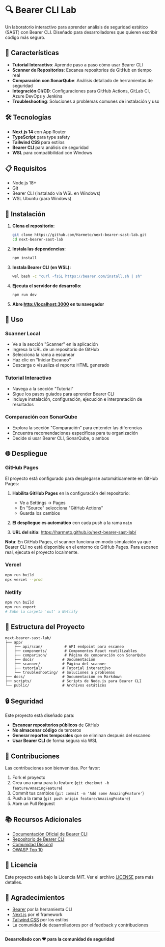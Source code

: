 # 🔍 Bearer CLI Lab

Un laboratorio interactivo para aprender análisis de seguridad estático (SAST) con Bearer CLI. Diseñado para desarrolladores que quieren escribir código más seguro.

## 🚀 Características

- **Tutorial Interactivo**: Aprende paso a paso cómo usar Bearer CLI
- **Scanner de Repositorios**: Escanea repositorios de GitHub en tiempo real
- **Comparación con SonarQube**: Análisis detallado de herramientas de seguridad
- **Integración CI/CD**: Configuraciones para GitHub Actions, GitLab CI, Azure DevOps y Jenkins
- **Troubleshooting**: Soluciones a problemas comunes de instalación y uso

## 🛠️ Tecnologías

- **Next.js 14** con App Router
- **TypeScript** para type safety
- **Tailwind CSS** para estilos
- **Bearer CLI** para análisis de seguridad
- **WSL** para compatibilidad con Windows

## 📋 Requisitos

- Node.js 18+ 
- Git
- Bearer CLI (instalado via WSL en Windows)
- WSL Ubuntu (para Windows)

## 🚀 Instalación

1. **Clona el repositorio:**
   ```bash
   git clone https://github.com/Harmeto/next-bearer-sast-lab.git
   cd next-bearer-sast-lab
   ```

2. **Instala las dependencias:**
   ```bash
   npm install
   ```

3. **Instala Bearer CLI (en WSL):**
   ```bash
   wsl bash -c "curl -fsSL https://bearer.com/install.sh | sh"
   ```

4. **Ejecuta el servidor de desarrollo:**
   ```bash
   npm run dev
   ```

5. **Abre [http://localhost:3000](http://localhost:3000) en tu navegador**

## 🔧 Uso

### Scanner Local
- Ve a la sección "Scanner" en la aplicación
- Ingresa la URL de un repositorio de GitHub
- Selecciona la rama a escanear
- Haz clic en "Iniciar Escaneo"
- Descarga o visualiza el reporte HTML generado

### Tutorial Interactivo
- Navega a la sección "Tutorial"
- Sigue los pasos guiados para aprender Bearer CLI
- Incluye instalación, configuración, ejecución e interpretación de resultados

### Comparación con SonarQube
- Explora la sección "Comparación" para entender las diferencias
- Encuentra recomendaciones específicas para tu organización
- Decide si usar Bearer CLI, SonarQube, o ambos

## 🌐 Despliegue

### GitHub Pages
El proyecto está configurado para desplegarse automáticamente en GitHub Pages:

1. **Habilita GitHub Pages** en la configuración del repositorio:
   - Ve a Settings → Pages
   - En "Source" selecciona "GitHub Actions"
   - Guarda los cambios

2. **El despliegue es automático** con cada push a la rama `main`

3. **URL del sitio**: https://harmeto.github.io/next-bearer-sast-lab/

**Nota**: En GitHub Pages, el scanner funciona en modo simulación ya que Bearer CLI no está disponible en el entorno de GitHub Pages. Para escaneo real, ejecuta el proyecto localmente.

### Vercel
```bash
npm run build
npx vercel --prod
```

### Netlify
```bash
npm run build
npm run export
# Sube la carpeta 'out' a Netlify
```

## 📁 Estructura del Proyecto

```
next-bearer-sast-lab/
├── app/
│   ├── api/scan/          # API endpoint para escaneo
│   ├── components/        # Componentes React reutilizables
│   ├── comparison/        # Página de comparación con SonarQube
│   ├── docs/             # Documentación
│   ├── scanner/          # Página del scanner
│   ├── tutorial/         # Tutorial interactivo
│   └── troubleshooting/  # Soluciones a problemas
├── docs/                 # Documentación en Markdown
├── scripts/              # Scripts de Node.js para Bearer CLI
└── public/               # Archivos estáticos
```

## 🔒 Seguridad

Este proyecto está diseñado para:
- **Escanear repositorios públicos** de GitHub
- **No almacenar código** de terceros
- **Generar reportes temporales** que se eliminan después del escaneo
- **Usar Bearer CLI** de forma segura via WSL

## 🤝 Contribuciones

Las contribuciones son bienvenidas. Por favor:

1. Fork el proyecto
2. Crea una rama para tu feature (`git checkout -b feature/AmazingFeature`)
3. Commit tus cambios (`git commit -m 'Add some AmazingFeature'`)
4. Push a la rama (`git push origin feature/AmazingFeature`)
5. Abre un Pull Request

## 📚 Recursos Adicionales

- [Documentación Oficial de Bearer CLI](https://docs.bearer.com/)
- [Repositorio de Bearer CLI](https://github.com/bearer/bearer)
- [Comunidad Discord](https://discord.gg/eaHZBJUXRF)
- [OWASP Top 10](https://owasp.org/www-project-top-ten/)

## 📄 Licencia

Este proyecto está bajo la Licencia MIT. Ver el archivo [LICENSE](LICENSE) para más detalles.

## 🙏 Agradecimientos

- [Bearer](https://bearer.com/) por la herramienta CLI
- [Next.js](https://nextjs.org/) por el framework
- [Tailwind CSS](https://tailwindcss.com/) por los estilos
- La comunidad de desarrolladores por el feedback y contribuciones

---

**Desarrollado con ❤️ para la comunidad de seguridad**